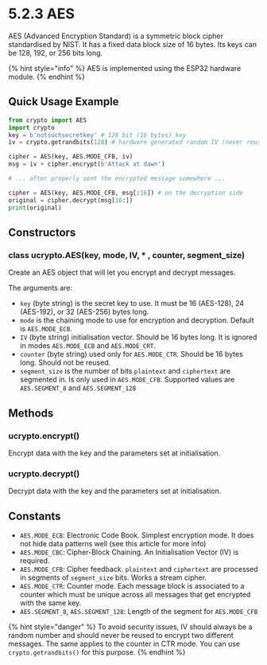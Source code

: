# 5.2.3 AES

AES \(Advanced Encryption Standard\) is a symmetric block cipher standardised by NIST. It has a fixed data block size of 16 bytes. Its keys can be 128, 192, or 256 bits long.

{% hint style="info" %}
AES is implemented using the ESP32 hardware module.
{% endhint %}

## Quick Usage Example

```python
from crypto import AES
import crypto
key = b'notsuchsecretkey' # 128 bit (16 bytes) key
iv = crypto.getrandbits(128) # hardware generated random IV (never reuse it)

cipher = AES(key, AES.MODE_CFB, iv)
msg = iv + cipher.encrypt(b'Attack at dawn')

# ... after properly sent the encrypted message somewhere ...

cipher = AES(key, AES.MODE_CFB, msg[:16]) # on the decryption side
original = cipher.decrypt(msg[16:])
print(original)
```

## Constructors

### class ucrypto.AES\(key, mode, IV, \* , counter, segment\_size\)

Create an AES object that will let you encrypt and decrypt messages.

The arguments are:

* `key` \(byte string\) is the secret key to use. It must be 16 \(AES-128\), 24 \(AES-192\), or 32 \(AES-256\) bytes long.
* `mode` is the chaining mode to use for encryption and decryption. Default is `AES.MODE_ECB`.
* `IV` \(byte string\) initialisation vector. Should be 16 bytes long. It is ignored in modes `AES.MODE_ECB` and `AES.MODE_CRT`.
* `counter` \(byte string\) used only for `AES.MODE_CTR`. Should be 16 bytes long. Should not be reused.
* `segment_size` is the number of bits `plaintext` and `ciphertext` are segmented in. Is only used in `AES.MODE_CFB`. Supported values are `AES.SEGMENT_8` and `AES.SEGMENT_128`

## Methods

### ucrypto.encrypt\(\)

Encrypt data with the key and the parameters set at initialisation.

### ucrypto.decrypt\(\)

Decrypt data with the key and the parameters set at initialisation.

## Constants

* `AES.MODE_ECB`: Electronic Code Book. Simplest encryption mode. It does not hide data patterns well \(see this article for more info\)
* `AES.MODE_CBC`: Cipher-Block Chaining. An Initialisation Vector \(IV\) is required.
* `AES.MODE_CFB`: Cipher feedback. `plaintext` and `ciphertext` are processed in segments of `segment_size` bits. Works a stream cipher.
* `AES.MODE_CTR`:  Counter mode. Each message block is associated to a counter which must be unique across all messages that get encrypted with the same key.
* `AES.SEGMENT_8`, `AES.SEGMENT_128`: Length of the segment for `AES.MODE_CFB`

{% hint style="danger" %}
To avoid security issues, IV should always be a random number and should never be reused to encrypt two different messages. The same applies to the counter in CTR mode. You can use `crypto.getrandbits()` for this purpose.
{% endhint %}

